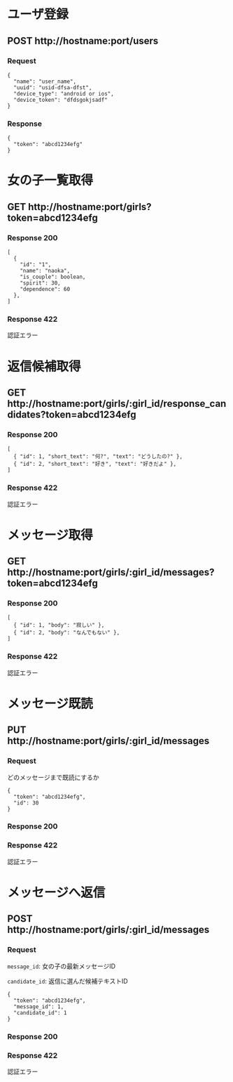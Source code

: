 # ユーザ登録

## POST http://hostname:port/users

### Request

```
{
  "name": "user_name",
  "uuid": "usid-dfsa-dfst",
  "device_type": "android or ios",
  "device_token": "dfdsgokjsadf"
}
```

### Response

```
{
  "token": "abcd1234efg"
}
```

# 女の子一覧取得

## GET http://hostname:port/girls?token=abcd1234efg

### Response 200

```
[
  {
    "id": "1",
    "name": "naoka",
    "is_couple": boolean,
    "spirit": 30,
    "dependence": 60
  },
]
```

### Response 422

認証エラー

# 返信候補取得

## GET http://hostname:port/girls/:girl_id/response_candidates?token=abcd1234efg

### Response 200

```
[
  { "id": 1, "short_text": "何?", "text": "どうしたの?" },
  { "id": 2, "short_text": "好き", "text": "好きだよ" },
]
```

### Response 422

認証エラー

# メッセージ取得

## GET http://hostname:port/girls/:girl_id/messages?token=abcd1234efg

### Response 200

```
[
  { "id": 1, "body": "寂しい" },
  { "id": 2, "body": "なんでもない" },
]
```

### Response 422

認証エラー

# メッセージ既読

## PUT http://hostname:port/girls/:girl_id/messages

### Request

どのメッセージまで既読にするか

```
{
  "token": "abcd1234efg",
  "id": 30
}
```

### Response 200

### Response 422

認証エラー

# メッセージへ返信

## POST http://hostname:port/girls/:girl_id/messages

### Request

`message_id`: 女の子の最新メッセージID

`candidate_id`: 返信に選んだ候補テキストID

```
{
  "token": "abcd1234efg",
  "message_id": 1,
  "candidate_id": 1
}
```

### Response 200

### Response 422

認証エラー
